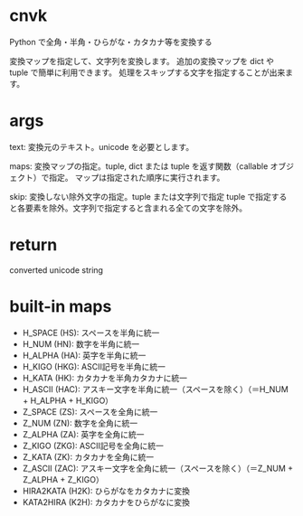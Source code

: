 cnvk
====

Python で全角・半角・ひらがな・カタカナ等を変換する

変換マップを指定して、文字列を変換します。
追加の変換マップを dict や tuple で簡単に利用できます。
処理をスキップする文字を指定することが出来ます。

args
====
text: 変換元のテキスト。unicode を必要とします。

maps: 変換マップの指定。tuple, dict または tuple を返す関数（callable オブジェクト）で指定。
マップは指定された順序に実行されます。

skip: 変換しない除外文字の指定。tuple または文字列で指定
tuple で指定すると各要素を除外。文字列で指定すると含まれる全ての文字を除外。

return
======
converted unicode string

built-in maps
=============

* H_SPACE (HS): スペースを半角に統一
* H_NUM (HN): 数字を半角に統一
* H_ALPHA (HA): 英字を半角に統一
* H_KIGO (HKG): ASCII記号を半角に統一
* H_KATA (HK): カタカナを半角カタカナに統一
* H_ASCII (HAC): アスキー文字を半角に統一（スペースを除く）（＝H_NUM + H_ALPHA + H_KIGO）
* Z_SPACE (ZS): スペースを全角に統一
* Z_NUM (ZN): 数字を全角に統一
* Z_ALPHA (ZA): 英字を全角に統一
* Z_KIGO (ZKG): ASCII記号を全角に統一
* Z_KATA (ZK): カタカナを全角に統一
* Z_ASCII (ZAC): アスキー文字を全角に統一（スペースを除く）（＝Z_NUM + Z_ALPHA + Z_KIGO）
* HIRA2KATA (H2K): ひらがなをカタカナに変換
* KATA2HIRA (K2H): カタカナをひらがなに変換

